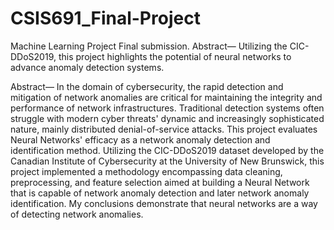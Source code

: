 # CSIS691_Final-Project
Machine Learning Project Final submission.  Abstract— Utilizing the CIC-DDoS2019, this project highlights the potential of neural networks to advance anomaly detection systems.


Abstract— In the domain of cybersecurity, the rapid detection and mitigation of network anomalies are critical for maintaining the integrity and performance of network infrastructures. Traditional detection systems often struggle with modern cyber threats' dynamic and increasingly sophisticated nature, mainly distributed denial-of-service attacks. This project evaluates Neural Networks' efficacy as a network anomaly detection and identification method. Utilizing the CIC-DDoS2019 dataset developed by the Canadian Institute of Cybersecurity at the University of New Brunswick, this project implemented a methodology encompassing data cleaning, preprocessing, and feature selection aimed at building a Neural Network that is capable of network anomaly detection and later network anomaly identification. My conclusions demonstrate that neural networks are a way of detecting network anomalies. 
